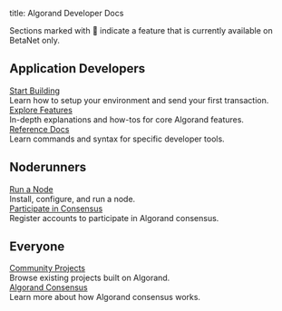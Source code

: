 title: Algorand Developer Docs

Sections marked with 🔷 indicate a feature that is currently available on BetaNet only. 

## Application Developers

<div class="homepage-cards">
  <div class="homepage-card">
    <span class="rocket-icon"></span>
    <a href="./build-apps/setup/" class="card-title">Start Building</a>
    <div class="card-description">
    Learn how to setup your environment and send your first transaction.
    </div>
  </div>
  <div class="homepage-card">
    <span class="checklist-icon"></span>
    <a href="./features/" class="card-title">Explore Features</a>
    <div class="card-description">
    In-depth explanations and how-tos for core Algorand features.
    </div>
  </div>
  <div class="homepage-card">
    <span class="folder-file-icon"></span>
    <a href="./reference/" class="card-title">Reference Docs</a>
    <div class="card-description">
    Learn commands and syntax for specific developer tools.
    </div>
  </div>
</div>

## Noderunners

<div class="homepage-cards">
  <div class="homepage-card">
    <span class="server-icon"></span>
    <a href="./run-a-node/setup/types/" class="card-title">Run a Node</a>
    <div class="card-description">
    Install, configure, and run a node.
    </div>
  </div>
  <div class="homepage-card">
    <span class="multiple-users-network-icon"></span>
    <a href="./run-a-node/participate/" class="card-title">Participate in Consensus</a>
    <div class="card-description">
    Register accounts to participate in Algorand consensus.
    </div>
  </div>
</div>

## Everyone

<div class="homepage-cards">
  <div class="homepage-card">
    <span class="community-icon"></span>
    <a href="./community/" class="card-title">Community Projects</a>
    <div class="card-description">
    Browse existing projects built on Algorand.
    </div>
  </div>
  <div class="homepage-card">
    <span class="study-owl-icon"></span>
    <a href="./algorand_consensus/" class="card-title">Algorand Consensus</a>
    <div class="card-description">
    Learn more about how Algorand consensus works.
    </div>
  </div>
</div>
